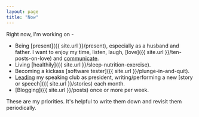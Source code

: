 ```yaml
---
layout: page
title: "Now"
---
```


Right now, I'm working on -

  - Being [present]({{ site.url }}/present), especially as a husband and father. I want to enjoy my time, listen, laugh, [love]({{ site.url }}/ten-posts-on-love) and [communicate]({{site.url}}/have-a-point).
  - Living [healthily]({{ site.url }}/sleep-nutrition-exercise).
  - Becoming a kickass [software tester]({{ site.url }}/plunge-in-and-quit).
  - [Leading]({{site.url}}/love-your-audience/) my speaking club as president, writing/performing a new [story or speech]({{ site.url }}/stories) each month.
  - [Blogging]({{ site.url }}/posts) once or more per week.

These are my priorities. It's helpful to write them down and revisit them periodically.
